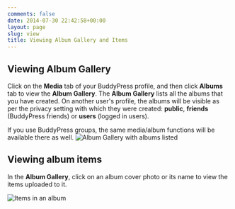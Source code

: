 ```yaml
---
comments: false
date: 2014-07-30 22:42:58+00:00
layout: page
slug: view
title: Viewing Album Gallery and Items
---
```


## Viewing Album Gallery


Click on the **Media** tab of your BuddyPress profile, and then click **Albums** tab to view the **Album Gallery**. The **Album Gallery** lists all the albums that you have created. On another user's profile, the albums will be visible as per the privacy setting with which they were created: **public**, **friends** (BuddyPress friends) or **users** (logged in users).

If you use BuddyPress groups, the same media/album functions will be available there as well.
![Album Gallery with albums listed](https://rtcamp.com/wp-content/uploads/2013/09/albumGalleryWithAlbums.png)


## Viewing album items


In the **Album Gallery**, click on an album cover photo or its name to view the items uploaded to it.

![Items in an album](https://rtcamp.com/wp-content/uploads/2013/09/itemsInAnAlbum.png)
